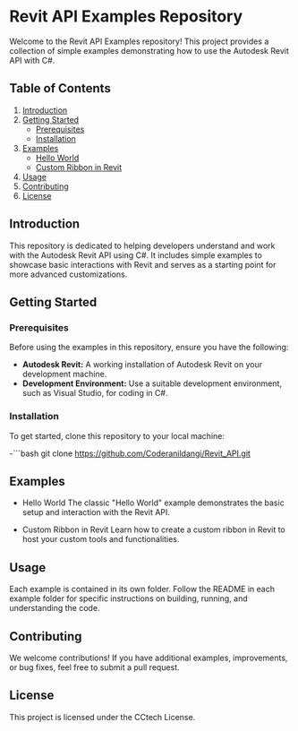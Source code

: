# Revit API Examples Repository

Welcome to the Revit API Examples repository! This project provides a collection of simple examples demonstrating how to use the Autodesk Revit API with C#.

## Table of Contents

1. [Introduction](#introduction)
2. [Getting Started](#getting-started)
    - [Prerequisites](#prerequisites)
    - [Installation](#installation)
3. [Examples](#examples)
    - [Hello World](#hello-world)
    - [Custom Ribbon in Revit](#custom-ribbon-in-revit)
4. [Usage](#usage)
5. [Contributing](#contributing)
6. [License](#license)

## Introduction

This repository is dedicated to helping developers understand and work with the Autodesk Revit API using C#. It includes simple examples to showcase basic interactions with Revit and serves as a starting point for more advanced customizations.

## Getting Started

### Prerequisites

Before using the examples in this repository, ensure you have the following:

- **Autodesk Revit:** A working installation of Autodesk Revit on your development machine.
- **Development Environment:** Use a suitable development environment, such as Visual Studio, for coding in C#.

### Installation

To get started, clone this repository to your local machine:

-```bash
     git clone https://github.com/Coderanildangi/Revit_API.git

## Examples

- Hello World
The classic "Hello World" example demonstrates the basic setup and interaction with the Revit API.

- Custom Ribbon in Revit
Learn how to create a custom ribbon in Revit to host your custom tools and functionalities.

## Usage

Each example is contained in its own folder. Follow the README in each example folder for specific instructions on building, running, and understanding the code.

## Contributing

We welcome contributions! If you have additional examples, improvements, or bug fixes, feel free to submit a pull request.

## License

This project is licensed under the CCtech License.